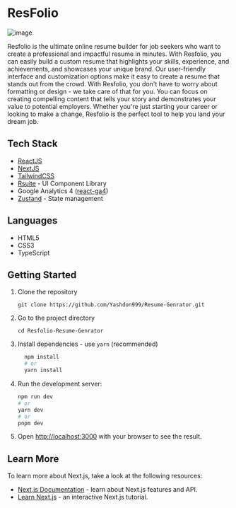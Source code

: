 # ResFolio

![image](https://github.com/SarathAdhi/Resfolio-Resume-Generator/assets/91727830/893a2e0b-69c6-4ecd-b666-56a4fcc0e06c)

Resfolio is the ultimate online resume builder for job seekers who want to create a professional and impactful resume in minutes. With Resfolio, you can easily build a custom resume that highlights your skills, experience, and achievements, and showcases your unique brand. Our user-friendly interface and customization options make it easy to create a resume that stands out from the crowd. With Resfolio, you don't have to worry about formatting or design - we take care of that for you. You can focus on creating compelling content that tells your story and demonstrates your value to potential employers. Whether you're just starting your career or looking to make a change, Resfolio is the perfect tool to help you land your dream job.

## Tech Stack
- [ReactJS](https://react.dev/)
- [NextJS](https://nextjs.org/)
- [TailwindCSS](https://tailwindcss.com/)
- [Rsuite](https://rsuitejs.com/components/overview/) - UI Component Library
- Google Analytics 4 ([react-ga4](https://www.npmjs.com/package/react-ga4))
- [Zustand](https://github.com/pmndrs/zustand) - State management

## Languages
- HTML5
- CSS3
- TypeScript

## Getting Started

1. Clone the repository

    `git clone https://github.com/Yashdon999/Resume-Genrator.git`

2. Go to the project directory

    `cd Resfolio-Resume-Genrator`

3. Install dependencies - use `yarn` (recommended)
    
    ```bash
      npm install
      # or
      yarn install
      ```

4. Run the development server:

    ```bash
    npm run dev
    # or
    yarn dev
    # or
    pnpm dev
    ```

5. Open [http://localhost:3000](http://localhost:3000) with your browser to see the result.

## Learn More

To learn more about Next.js, take a look at the following resources:

- [Next.js Documentation](https://nextjs.org/docs) - learn about Next.js features and API.
- [Learn Next.js](https://nextjs.org/learn) - an interactive Next.js tutorial.

